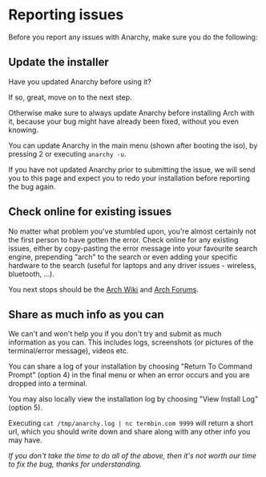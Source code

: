 # Reporting issues

Before you report any issues with Anarchy, make sure you do the following:


## Update the installer

Have you updated Anarchy before using it?

If so, great, move on to the next step.

Otherwise make sure to always update Anarchy before installing Arch with it,
because your bug might have already been fixed, without you even knowing.

You can update Anarchy in the main menu (shown after booting the iso),
by pressing 2 or executing `anarchy -u`.

If you have not updated Anarchy prior to submitting the issue,
we will send you to this page and expect you to redo your installation
before reporting the bug again.


## Check online for existing issues

No matter what problem you've stumbled upon, you're almost certainly not
the first person to have gotten the error.
Check online for any existing issues, either by copy-pasting the error message
into your favourite search engine, prepending "arch" to the search or even
adding your specific hardware to the search (useful for laptops and any driver
issues - wireless, bluetooth, ...).

You next stops should be the [Arch Wiki](https://wiki.archlinux.org/) and
[Arch Forums](https://bbs.archlinux.org/).


## Share as much info as you can

We can't and won't help you if you don't try and submit as much information
as you can.
This includes logs, screenshots (or pictures of the terminal/error message),
videos etc.

You can share a log of your installation by choosing "Return To Command Prompt"
(option 4) in the final menu or when an error occurs and you are dropped into
a terminal.

You may also locally view the installation log by choosing "View Install Log"
(option 5).

Executing `cat /tmp/anarchy.log | nc termbin.com 9999` will return a short url,
which you should write down and share along with any other info you may have.

_If you don't take the time to do all of the above, then it's not worth our
time to fix the bug, thanks for understanding._

